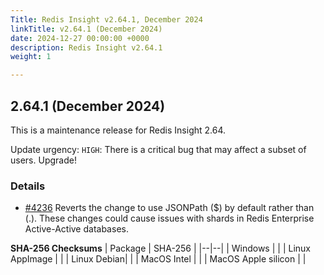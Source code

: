 ```yaml
---
Title: Redis Insight v2.64.1, December 2024
linkTitle: v2.64.1 (December 2024)
date: 2024-12-27 00:00:00 +0000
description: Redis Insight v2.64.1
weight: 1

---
```

## 2.64.1 (December 2024)
This is a maintenance release for Redis Insight 2.64.

Update urgency: `HIGH`: There is a critical bug that may affect a subset of users. Upgrade!

### Details

- [#4236](https://github.com/RedisInsight/RedisInsight/pull/4236) Reverts the change to use JSONPath ($) by default rather than (.). These changes could cause issues with shards in Redis Enterprise Active-Active databases.

**SHA-256 Checksums**
| Package | SHA-256 |
|--|--|
| Windows |  |
| Linux AppImage |  |
| Linux Debian|  |
| MacOS Intel |  |
| MacOS Apple silicon |  |
